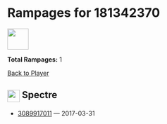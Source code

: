 # Rampages for 181342370
<img src="https://www.opendota.com/assets/images/dota2/rpg/portraits/default.png" width="48" height="48"/>

**Total Rampages:** 1

[Back to Player](./README.md)

## <img src="https://cdn.cloudflare.steamstatic.com/apps/dota2/images/dota_react/heroes/spectre.png" width="28" style="vertical-align:middle"/> Spectre

- [3089917011](https://www.opendota.com/matches/3089917011) — 2017-03-31

